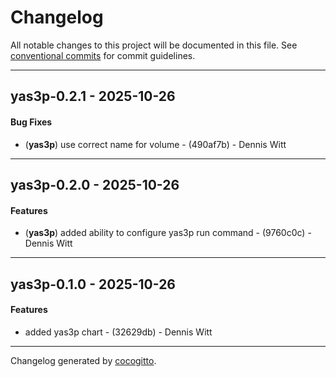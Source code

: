 # Changelog
All notable changes to this project will be documented in this file. See [conventional commits](https://www.conventionalcommits.org/) for commit guidelines.

- - -
## yas3p-0.2.1 - 2025-10-26
#### Bug Fixes
- (**yas3p**) use correct name for volume - (490af7b) - Dennis Witt

- - -

## yas3p-0.2.0 - 2025-10-26
#### Features
- (**yas3p**) added ability to configure yas3p run command - (9760c0c) - Dennis Witt

- - -

## yas3p-0.1.0 - 2025-10-26
#### Features
- added yas3p chart - (32629db) - Dennis Witt

- - -

Changelog generated by [cocogitto](https://github.com/cocogitto/cocogitto).